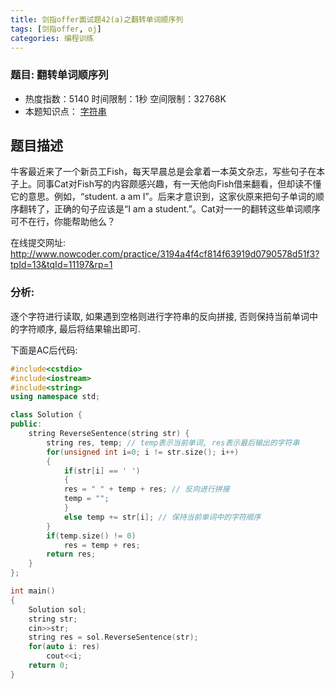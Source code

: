 ```yaml
---
title: 剑指offer面试题42(a)之翻转单词顺序列
tags: [剑指offer, oj]
categories: 编程训练
---
```



### 题目: 翻转单词顺序列

- 热度指数：5140     时间限制：1秒     空间限制：32768K
- 本题知识点： [字符串](http://www.nowcoder.com/questionCenter?questionTypes=000100&mutiTagIds=579)


## 题目描述

牛客最近来了一个新员工Fish，每天早晨总是会拿着一本英文杂志，写些句子在本子上。同事Cat对Fish写的内容颇感兴趣，有一天他向Fish借来翻看，但却读不懂它的意思。例如，“student. a am I”。后来才意识到，这家伙原来把句子单词的顺序翻转了，正确的句子应该是“I am a student.”。Cat对一一的翻转这些单词顺序可不在行，你能帮助他么？

在线提交网址: 
http://www.nowcoder.com/practice/3194a4f4cf814f63919d0790578d51f3?tpId=13&tqId=11197&rp=1

### 分析:
逐个字符进行读取, 如果遇到空格则进行字符串的反向拼接, 否则保持当前单词中的字符顺序, 最后将结果输出即可.


下面是AC后代码:
```cpp
#include<cstdio>
#include<iostream>
#include<string>
using namespace std;

class Solution {
public:
    string ReverseSentence(string str) {
        string res, temp; // temp表示当前单词, res表示最后输出的字符串       
        for(unsigned int i=0; i != str.size(); i++)
        {
            if(str[i] == ' ')
            {
            res = " " + temp + res; // 反向进行拼接
            temp = "";               
            }
            else temp += str[i]; // 保持当前单词中的字符顺序
        }        
        if(temp.size() != 0)
            res = temp + res;
        return res;
    }
};

int main()
{       
    Solution sol;
    string str;
    cin>>str;
    string res = sol.ReverseSentence(str);
    for(auto i: res)
        cout<<i;    
    return 0;
}
```
